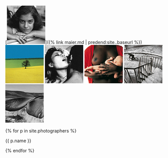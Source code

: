 
[![Vivian Maier](thumbs/vivian-maier-01-thumb.jpg)]({% link maier.md | predend:site..baseurl %})
[![Franco Fontana](thumbs/franco-fontana-01-thumb.jpg)](fontana.html)
[![Nobuyoshi Araki](thumbs/nobuyoshi-araki-01-thumb.jpg)](araki.html)
[![Oliviero Toscani](thumbs/oliviero-toscani-02-thumb.jpg)](toscani.html)
[![Henri Cartier-Bresson](thumbs/henri-cartier-bresson-02-thumb.jpg)](cartier-bresson.html)
[![Sebastiao Salgado](thumbs/sebastiao-salgado-01-thumb.jpg)](salgado.html)

{% for p in site.photographers %}
<p>{{ p.name }}</p>
{% endfor %}
